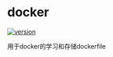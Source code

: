 # docker
[![version](https://img.shields.io/github/tag/congliu0913/docker.svg?label=tag)](https://github.com/congliu0913/docker/tree/v0.1)

用于docker的学习和存储dockerfile
